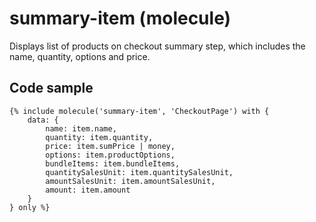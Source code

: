 # summary-item (molecule)

Displays list of products on checkout summary step, which includes the name, quantity, options and price.

## Code sample 

```
{% include molecule('summary-item', 'CheckoutPage') with {
    data: {
        name: item.name,
        quantity: item.quantity,
        price: item.sumPrice | money,
        options: item.productOptions,
        bundleItems: item.bundleItems,
        quantitySalesUnit: item.quantitySalesUnit,
        amountSalesUnit: item.amountSalesUnit,
        amount: item.amount
    }
} only %}
```
